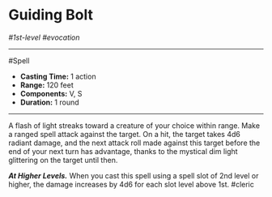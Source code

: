 # Guiding Bolt
*#1st-level #evocation*
___ 
#Spell
- **Casting Time:** 1 action
- **Range:** 120 feet
- **Components:** V, S
- **Duration:** 1 round
---
A flash of light streaks toward a creature of your choice within range. Make a ranged spell attack against the target. On a hit, the target takes 4d6 radiant damage, and the next attack roll made against this target before the end of your next turn has advantage, thanks to the mystical dim light glittering on the target until then.

***At Higher Levels.*** When you cast this spell using a spell slot of 2nd level or higher, the damage increases by 4d6 for each slot level above 1st.
#cleric